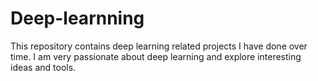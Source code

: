 # Deep-learnning
This repository contains deep learning related projects I have done over time. I am very passionate about deep learning and explore interesting ideas and tools.
